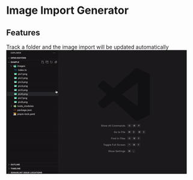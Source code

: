 # Image Import Generator

## Features

Track a folder and the image import will be updated automatically
<br>
<img src="./demo_2.gif"/>
